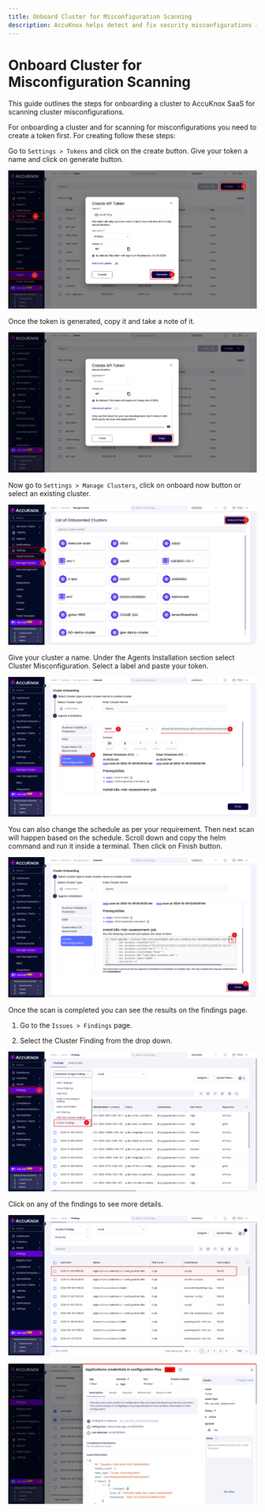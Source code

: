 ```yaml
---
title: Onboard Cluster for Misconfiguration Scanning
description: AccuKnox helps detect and fix security misconfigurations in Kubernetes clusters, securing applications and infrastructure.
---
```


# Onboard Cluster for Misconfiguration Scanning

This guide outlines the steps for onboarding a cluster to AccuKnox SaaS for scanning cluster misconfigurations.

For onboarding a cluster and for scanning for misconfigurations you need to create a token first. For creating follow these steps:

Go to `Settings > Tokens` and click on the create button.
Give your token a name and click on generate button.

![image-20240930-120702.png](images/cluster-misconfig-onboarding/1.png)

Once the token is generated, copy it and take a note of it.

![image-20241009-075101.png](images/cluster-misconfig-onboarding/2.png)

Now go to `Settings > Manage Clusters`, click on onboard now button or select an existing cluster.

![image-20240930-121156.png](images/cluster-misconfig-onboarding/3.png)

Give your cluster a name. Under the Agents Installation section select Cluster Misconfiguration. Select a label and paste your token.

![image-20241009-075422.png](images/cluster-misconfig-onboarding/4.png)

You can also change the schedule as per your requirement. Then next scan will happen based on the schedule. Scroll down and copy the helm command and run it inside a terminal. Then click on Finish button.

![image-20241009-075905.png](images/cluster-misconfig-onboarding/5.png)

Once the scan is completed you can see the results on the findings page.

1. Go to the `Issues > Findings` page.

2. Select the Cluster Finding from the drop down.

![image-20241009-080027.png](images/cluster-misconfig-onboarding/6.png)

Click on any of the findings to see more details.

![image-20241009-080245.png](images/cluster-misconfig-onboarding/7.png)

![image-20241009-080311.png](images/cluster-misconfig-onboarding/8.png)
